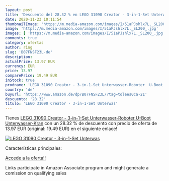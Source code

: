 ```yaml
---
layout: post
title: 'Descuento del 28.32 % en LEGO 31090 Creator - 3-in-1-Set Unterwas'
date: 2020-11-23 10:11:54
thumbnailImage: 'https://m.media-amazon.com/images/I/51aPJshlx7L._SL200_.jpg'
image: 'https://m.media-amazon.com/images/I/51aPJshlx7L._SL200_.jpg'
images: [ 'https://m.media-amazon.com/images/I/51aPJshlx7L._SL200_.jpg' ]
comments: true
category: ofertas
author: ring
slug: 'B07FNSF23L-de'
description:
actualPrice: 13.97 EUR
currency: EUR
price: 13.97
comparePrice: 19.49 EUR
inStock: true
prodname: 'LEGO 31090 Creator - 3-in-1-Set Unterwasser-Roboter  U-Boot  Unterwasser-Kran'
country: 'de'
buyurl: 'https://www.amazon.de/dp/B07FNSF23L/?tag=tolees0ca-21'
descuento: '28.32'
titulo: 'LEGO 31090 Creator - 3-in-1-Set Unterwas'
---
```


Tienes [LEGO 31090 Creator - 3-in-1-Set Unterwasser-Roboter  U-Boot  Unterwasser-Kran](https://www.amazon.de/dp/B07FNSF23L/?tag=tolees0ca-21) con un 28.32 % de descuento con precio de oferta de 13.97 EUR (original: 19.49 EUR) en el siguiente enlace!

[![LEGO 31090 Creator - 3-in-1-Set Unterwas](https://m.media-amazon.com/images/I/51aPJshlx7L._SL200_.jpg)](https://www.amazon.de/dp/B07FNSF23L/?tag=tolees0ca-21)

Características principales:


[Accede a la oferta!!](https://www.amazon.de/dp/B07FNSF23L/?tag=tolees0ca-21)

Links participate in Amazon Associate program and might generate a comission on qualifying sales


